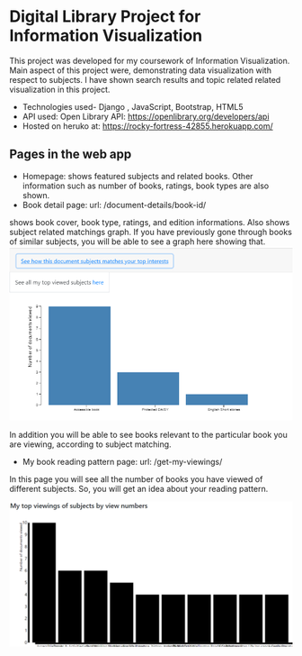 # Digital Library Project for Information Visualization
This project was developed for my coursework of Information Visualization. Main aspect of this project were, demonstrating data visualization with respect to subjects. I have shown 
search results and topic related related visualization in this project.
- Technologies used- Django , JavaScript, Bootstrap, HTML5
- API used: Open Library API: https://openlibrary.org/developers/api
- Hosted on heruko at: https://rocky-fortress-42855.herokuapp.com/
## Pages in the web app
- Homepage: shows featured subjects and related books. Other information such as number of books, ratings, book types are also shown.
- Book detail page: url: /document-details/book-id/

shows book cover, book type, ratings, and edition informations. Also shows subject related matchings graph. If you have previously gone through books of similar subjects,
you will be able to see a graph here showing that.
<img src="/media-resources/screenshot-subject-match-graph.PNG" width="550">


In addition you will be able to see books relevant to the particular book you are viewing, according to subject matching.
- My book reading pattern page: url: /get-my-viewings/

In this page you will see all the number of books you have viewed of different subjects. So, you will get an idea about your reading pattern.

<img src="/media-resources/screenshot-my-top-book-viewings.PNG" width="550">
